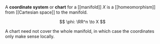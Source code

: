 A **coordinate system** or **chart** for a [[manifold]] $X$ is a [[homeomorphism]] from [[Cartesian space]] to the manifold.

$$
\phi: \RR^n \to X
$$

A chart need not cover the whole manifold, in which case the coordinates only make sense locally.